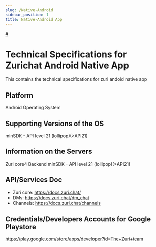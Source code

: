 ```yaml
---
slug: /Native-Android
sidebar_position: 1
title: Native-Android App
---
```


[#](#anchors-in-markdown)
# Technical Specifications for Zurichat Android Native App #

This contains the technical specifications for zuri andoid native app
## Platform
Android Operating System

## Supporting Versions of the OS
minSDK - API level 21 (lollipop)(>API21)

## Information on the Servers
Zuri core4 Backend
minSDK - API level 21 (lollipop)(>API21)
## API/Services Doc
- Zuri core: https://docs.zuri.chat/
- DMs: https://docs.zuri.chat/dm_chat
- Channels: https://docs.zuri.chat/channels

## Credentials/Developers Accounts for Google Playstore
https://play.google.com/store/apps/developer?id=The+Zuri+team